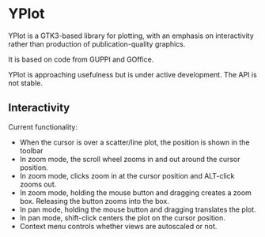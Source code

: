 # YPlot

YPlot is a GTK3-based library for plotting, with an emphasis on interactivity
rather than production of publication-quality graphics.

It is based on code from GUPPI and GOffice.

YPlot is approaching usefulness but is under active development. The API is not
stable.

## Interactivity

Current functionality:

* When the cursor is over a scatter/line plot, the position is shown in the
toolbar
* In zoom mode, the scroll wheel zooms in and out around the cursor position.
* In zoom mode, clicks zoom in at the cursor position and ALT-click zooms out.
* In zoom mode, holding the mouse button and dragging creates a zoom box.
Releasing the button zooms into the box.
* In pan mode, holding the mouse button and dragging translates the plot.
* In pan mode, shift-click centers the plot on the cursor position.
* Context menu controls whether views are autoscaled or not.
